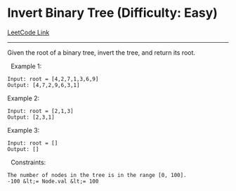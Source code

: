 # Invert Binary Tree (Difficulty: Easy)

[LeetCode Link](https://leetcode.com/problems/invert-binary-tree/)

---

Given the root of a binary tree, invert the tree, and return its root.

&nbsp;
Example 1:

```
Input: root = [4,2,7,1,3,6,9]
Output: [4,7,2,9,6,3,1]
```

Example 2:

```
Input: root = [2,1,3]
Output: [2,3,1]
```

Example 3:

```
Input: root = []
Output: []
```

&nbsp;
Constraints:


	The number of nodes in the tree is in the range [0, 100].
	-100 &lt;= Node.val &lt;= 100


